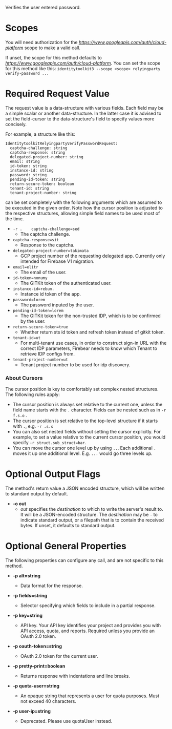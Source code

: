 Verifies the user entered password.
# Scopes

You will need authorization for the *https://www.googleapis.com/auth/cloud-platform* scope to make a valid call.

If unset, the scope for this method defaults to *https://www.googleapis.com/auth/cloud-platform*.
You can set the scope for this method like this: `identitytoolkit3 --scope <scope> relyingparty verify-password ...`
# Required Request Value

The request value is a data-structure with various fields. Each field may be a simple scalar or another data-structure.
In the latter case it is advised to set the field-cursor to the data-structure's field to specify values more concisely.

For example, a structure like this:
```
IdentitytoolkitRelyingpartyVerifyPasswordRequest:
  captcha-challenge: string
  captcha-response: string
  delegated-project-number: string
  email: string
  id-token: string
  instance-id: string
  password: string
  pending-id-token: string
  return-secure-token: boolean
  tenant-id: string
  tenant-project-number: string

```

can be set completely with the following arguments which are assumed to be executed in the given order. Note how the cursor position is adjusted to the respective structures, allowing simple field names to be used most of the time.

* `-r .    captcha-challenge=sed`
    - The captcha challenge.
* `captcha-response=sit`
    - Response to the captcha.
* `delegated-project-number=takimata`
    - GCP project number of the requesting delegated app. Currently only intended for Firebase V1 migration.
* `email=elitr`
    - The email of the user.
* `id-token=nonumy`
    - The GITKit token of the authenticated user.
* `instance-id=rebum.`
    - Instance id token of the app.
* `password=lorem`
    - The password inputed by the user.
* `pending-id-token=lorem`
    - The GITKit token for the non-trusted IDP, which is to be confirmed by the user.
* `return-secure-token=true`
    - Whether return sts id token and refresh token instead of gitkit token.
* `tenant-id=ut`
    - For multi-tenant use cases, in order to construct sign-in URL with the correct IDP parameters, Firebear needs to know which Tenant to retrieve IDP configs from.
* `tenant-project-number=ut`
    - Tenant project number to be used for idp discovery.


### About Cursors

The cursor position is key to comfortably set complex nested structures. The following rules apply:

* The cursor position is always set relative to the current one, unless the field name starts with the `.` character. Fields can be nested such as in `-r f.s.o` .
* The cursor position is set relative to the top-level structure if it starts with `.`, e.g. `-r .s.s`
* You can also set nested fields without setting the cursor explicitly. For example, to set a value relative to the current cursor position, you would specify `-r struct.sub_struct=bar`.
* You can move the cursor one level up by using `..`. Each additional `.` moves it up one additional level. E.g. `...` would go three levels up.


# Optional Output Flags

The method's return value a JSON encoded structure, which will be written to standard output by default.

* **-o out**
    - *out* specifies the *destination* to which to write the server's result to.
      It will be a JSON-encoded structure.
      The *destination* may be `-` to indicate standard output, or a filepath that is to contain the received bytes.
      If unset, it defaults to standard output.
# Optional General Properties

The following properties can configure any call, and are not specific to this method.

* **-p alt=string**
    - Data format for the response.

* **-p fields=string**
    - Selector specifying which fields to include in a partial response.

* **-p key=string**
    - API key. Your API key identifies your project and provides you with API access, quota, and reports. Required unless you provide an OAuth 2.0 token.

* **-p oauth-token=string**
    - OAuth 2.0 token for the current user.

* **-p pretty-print=boolean**
    - Returns response with indentations and line breaks.

* **-p quota-user=string**
    - An opaque string that represents a user for quota purposes. Must not exceed 40 characters.

* **-p user-ip=string**
    - Deprecated. Please use quotaUser instead.
